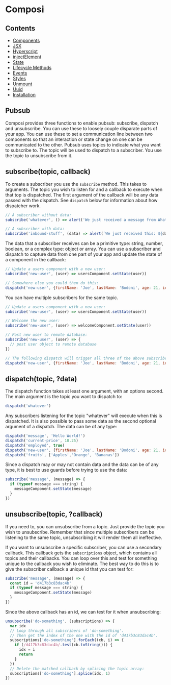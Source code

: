 Composi
=======

Contents
--------
- [Components](./components.md)
- [JSX](./jsx.md)
- [Hyperscript](./hyperscript.md)
- [injectElement](./injectElement.md)
- [State](./state.md)
- [Lifecycle Methods](./lifecycle.md)
- [Events](./events.md)
- [Styles](./styles.md)
- [Unmount](./unmount.md)
- [Uuid](./uuid.md)
- [Installation](../README.md)

Pubsub
------

Composi provides three functions to enable pubsub: subscribe, dispatch and unsubscribe. You can use these to loosely couple disparate parts of your app. You can use these to set a communication line between two components so that an interaction or state change on one can be communicated to the other. Pubsub uses topics to indicate what you want to subscribe to. The topic will be used to dispatch to a subscriber. You use the topic to unsubscribe from it.

subscribe(topic, callback)
---------------------------
To create a subscriber you use the `subscribe` method. This takes to arguments. The topic you wish to listen for and a callback to execute when that top is dispatched. The first argument of the callback will be any data passed with the dispatch. See `dispatch` below for information about how dispatcher work.

```javascript
// A subscriber without data:
subscribe('whatever', () => alert('We just received a message from Whatever!'))

// A subscriber with data:
subscribe('inbound-stuff', (data) => alert(`We just received this: ${data}`))
```

The data that a subscriber receives can be a primitive type: string, number, boolean, or a complex type: object or array. You can use a subscriber and dispatch to capture data from one part of your app and update the state of a component in the callback:

```javascript
// Update a users component with a new user:
subscribe('new-user', (user) => usersComponent.setState(user))

// Somewhere else you could then do this:
dispatch('new-user', {firstName: 'Joe', lastName: 'Bodoni', age: 21, id: 'd417b3c83dac4b'})
```

You can have multiple subscribers for the same topic.

```javascript
// Update a users component with a new user:
subscribe('new-user', (user) => usersComponent.setState(user))

// Welcome the new user:
subscribe('new-user', (user) => welcomeComponent.setState(user))

// Post new user to remote database:
subscribe('new-user', (user) => {
  // post user object to remote database
})

// The following dispatch will trigger all three of the above subscribers:
dispatch('new-user', {firstName: 'Joe', lastName: 'Bodoni', age: 21, id: 'd417b3c83dac4b'})
```


dispatch(topic, ?data)
-----------------------
The dispatch function takes at least one argument, with an options second. The main argument is the topic you want to dispatch to:

```javascript
dispatch('whatever')
```

Any subscribers listening for the topic "whatever" will execute when this is dispatched. It is also possible to pass some data as the second optional argument of a dispatch. The data can be of any type:

```javascript
dispatch('message', 'Hello World!')
dispatch('current-price', 10.25)
dispatch('employed', true)
dispatch('new-user', {firstName: 'Joe', lastName: 'Bodoni', age: 21, id: 'd417b3c83dac4b'})
dispatch('fruits', ['Apples','Orange', 'Bananas'])
```

Since a dispatch may or may not contain data and the data can be of any type, it is best to use guards before trying to use the data:

```javascript
subscribe('message', (message) => {
  if (typeof message === string) {
    messageComponent.setState(message)
  }
})
```

unsubscribe(topic, ?callback)
----------------------------

If you need to, you can unsubscribe from a topic. Just provide the topic you wish to unsubscribe. Remember that since multiple subscribers can be listening to the same topic, unsubscribing it will render them all ineffective.

If you want to unsubscribe a specific subscriber, you can use a secondary callback. This callback gets the `subscriptions` object, which contains all topics and their callbacks. You can loop over this and test for something unique to the callback you wish to eliminate. The best way to do this is to give the subscriber callback a unique id that you can test for:

```javascript
subscribe('message', (message) => {
  const id = 'd417b3c83dac4b'
  if (typeof message === string) {
    messageComponent.setState(message)
  }
})
```
Since the above callback has an id, we can test for it when unsubscribing:

```javascript
unsubscribe('do-something', (subscriptions) => {
  var idx
  // Loop through all subscribers of 'do-something'.
  // Then get the index of the one with the id of 'd417b3c83dac4b'.
  subscriptions['do-something'].forEach((cb, i) => {
    if (/d417b3c83dac4b/.test(cb.toString())) {
      idx = i
      return
    }
  })
  // Delete the matched callback by splicing the topic array:
  subscriptions['do-something'].splice(idx, 1)
})
```
